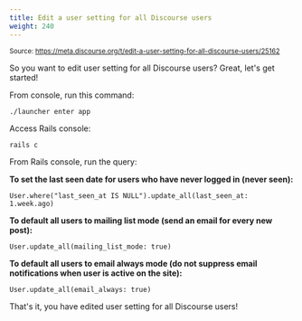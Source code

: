 ```yaml
---
title: Edit a user setting for all Discourse users
weight: 240
---
```


<small class="doc-source">Source: https://meta.discourse.org/t/edit-a-user-setting-for-all-discourse-users/25162</small>

So you want to edit user setting for all Discourse users? Great, let's get started!

From console, run this command:

    ./launcher enter app

Access Rails console:

    rails c

From Rails console, run the query:

**To set the last seen date for users who have never logged in (never seen):**
```
User.where("last_seen_at IS NULL").update_all(last_seen_at: 1.week.ago)
```

**To default all users to mailing list mode (send an email for every new post):**
```
User.update_all(mailing_list_mode: true)
```

**To default all users to email always mode (do not suppress email notifications when user is active on the site):**
```
User.update_all(email_always: true)
```

That's it, you have edited user setting for all Discourse users!
